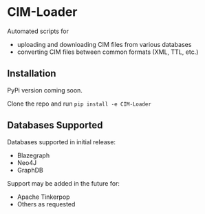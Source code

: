 # CIM-Loader
Automated scripts for 
* uploading and downloading CIM files from various databases
* converting CIM files between common formats (XML, TTL, etc.)

## Installation
PyPi version coming soon.

Clone the repo and run
`pip install -e CIM-Loader`

## Databases Supported
Databases supported in initial release:
* Blazegraph
* Neo4J
* GraphDB

Support may be added in the future for:
* Apache Tinkerpop
* Others as requested


